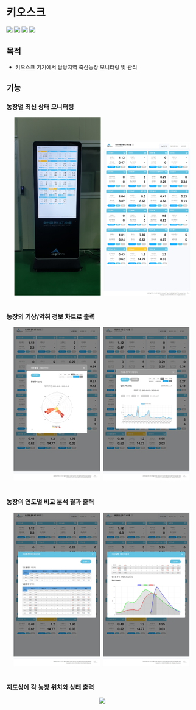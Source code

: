 # 키오스크
<div>
<img src="https://img.shields.io/badge/HTML-E34F26?style=flat-square&logo=HTML5&logoColor=white"/>
<img src="https://img.shields.io/badge/Javascript-F7DF1E?style=flat-square&logo=javascript&logoColor=black"/>
<img src="https://img.shields.io/badge/PHP-777BB4?style=flat-square&logo=PHP&logoColor=white"/>
<img src="https://img.shields.io/badge/MySQL-4479A1?style=flat-square&logo=MySQL&logoColor=white"/>
</div>

## 목적
- 키오스크 기기에서 담당지역 축산농장 모니터링 및 관리 

## 기능


### 농장별 최신 상태 모니터링
<div align="center" >
<img src="https://github.com/cjk09083/ATD/blob/main/현장사진/키오스크-1.jpg" width="45%"/>&nbsp;
<img src="https://github.com/cjk09083/ATD/blob/main/키오스크/1.%20농가별현황%20-%20메인.png" width="45%"/>
</div></br>

### 농장의 기상/악취 정보 차트로 출력
<div align="center" >
<img src="https://github.com/cjk09083/ATD/blob/main/키오스크/3.%20농가별현황%20-%20기상%20차트.png" width="45%"/>&nbsp;
<img src="https://github.com/cjk09083/ATD/blob/main/키오스크/3.%20농가별현황%20-%20악취%20차트.png" width="45%"/>&nbsp;
</div></br>

### 농장의 연도별 비교 분석 결과 출력
<div align="center" >
<img src="https://github.com/cjk09083/ATD/blob/main/키오스크/4.%20농가별현황%20-%20데이터%20분석.png" width="45%"/>&nbsp;
<img src="https://github.com/cjk09083/ATD/blob/main/키오스크/4.%20농가별현황%20-%20데이터%20분석2.png" width="45%"/>&nbsp;
</div></br>

### 지도상에 각 농장 위치와 상태 출력
<div align="center" >
<img src="https://github.com/cjk09083/ATD/blob/main/키오스크/5.%20축산%20지도.png" width="60%"/>
</div></br>

